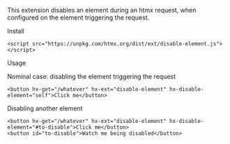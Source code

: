 This extension disables an element during an htmx request, when configured on the element triggering the request.

Install

```
<script src="https://unpkg.com/htmx.org/dist/ext/disable-element.js"></script>
```

Usage

Nominal case: disabling the element triggering the request

```
<button hx-get="/whatever" hx-ext="disable-element" hx-disable-element="self">Click me</button>
```

Disabling another element

```
<button hx-get="/whatever" hx-ext="disable-element" hx-disable-element="#to-disable">Click me</button>
<button id="to-disable">Watch me being disabled</button>
```